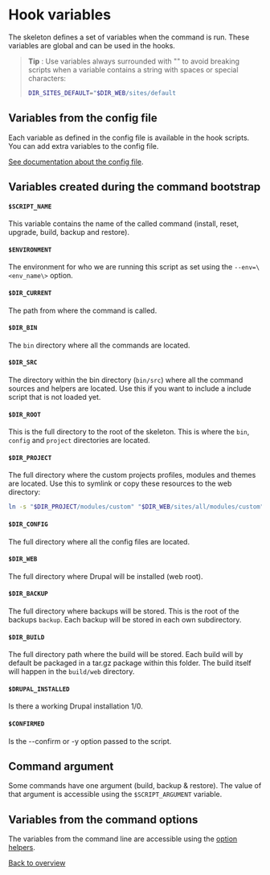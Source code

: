 # Hook variables
The skeleton defines a set of variables when the command is run. These variables
are global and can be used in the hooks.

> **Tip** : Use variables always surrounded with "" to avoid breaking scripts
> when a variable contains a string with spaces or special characters:
> ```bash
> DIR_SITES_DEFAULT="$DIR_WEB/sites/default
> ```

## Variables from the config file
Each variable as defined in the config file is available in the hook scripts.
You can add extra variables to the config file.

[See documentation about the config file][link-config-config].


## Variables created during the command bootstrap

#### `$SCRIPT_NAME`
This variable contains the name of the called command (install, reset, upgrade,
build, backup and restore).

#### `$ENVIRONMENT`
The environment for who we are running this script as set using the
`--env=\<env_name\>` option.

#### `$DIR_CURRENT`
The path from where the command is called.

#### `$DIR_BIN`
The `bin` directory where all the commands are located.

#### `$DIR_SRC`
The directory within the bin directory (`bin/src`) where all the command sources
and helpers are located. Use this if you want to include a include script that
is not loaded yet.

#### `$DIR_ROOT`
This is the full directory to the root of the skeleton. This is where the `bin`,
`config` and `project` directories are located.

#### `$DIR_PROJECT`
The full directory where the custom projects profiles, modules and themes are
located. Use this to symlink or copy these resources to the web directory:

```bash
ln -s "$DIR_PROJECT/modules/custom" "$DIR_WEB/sites/all/modules/custom"
```

#### `$DIR_CONFIG`
The full directory where all the config files are located.

#### `$DIR_WEB`
The full directory where Drupal will be installed (web root).

#### `$DIR_BACKUP`
The full directory where backups will be stored. This is the root of the backups
`backup`. Each backup will be stored in each own subdirectory.

#### `$DIR_BUILD`
The full directory path where the build will be stored. Each build will by
default be packaged in a tar.gz package within this folder. The build itself
will happen in the `build/web` directory.

#### `$DRUPAL_INSTALLED`
Is there a working Drupal installation 1/0.

#### `$CONFIRMED`
Is the --confirm or -y option passed to the script.



## Command argument
Some commands have one argument (build, backup & restore). The value of that
argument is accessible using the `$SCRIPT_ARGUMENT` variable.



## Variables from the command options
The variables from the command line are accessible using the
[option helpers][link-hooks-helpers].



[Back to overview][link-overview]



[link-config-config]: config-config.md
[link-hooks-helpers]: hooks-helpers.md

[link-overview]: README.md
